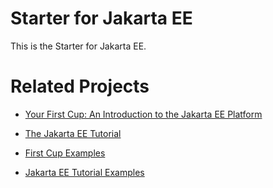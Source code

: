 
# Starter for Jakarta EE

This is the Starter for Jakarta EE.

# Related Projects

* [Your First Cup: An Introduction to the Jakarta EE Platform](https://eclipse-ee4j.github.io/jakartaee-firstcup/)

* [The Jakarta EE Tutorial](https://eclipse-ee4j.github.io/jakartaee-tutorial/)

* [First Cup Examples](https://github.com/eclipse-ee4j/jakartaee-firstcup-examples)

* [Jakarta EE Tutorial Examples](https://github.com/eclipse-ee4j/jakartaee-tutorial-examples)
